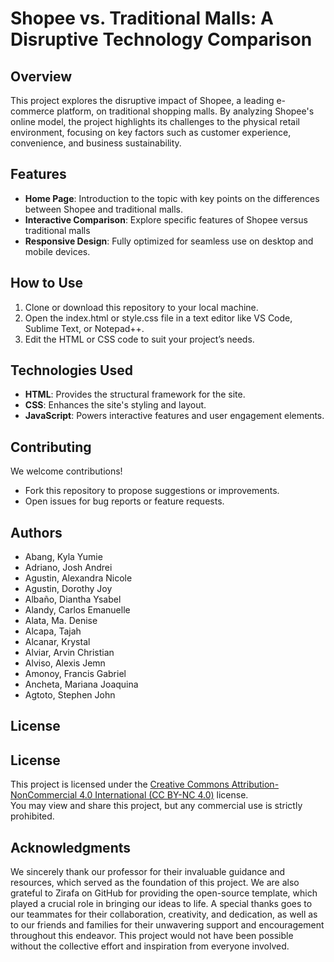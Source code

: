 # Shopee vs. Traditional Malls: A Disruptive Technology Comparison


## Overview
This project explores the disruptive impact of Shopee, a leading e-commerce platform, on traditional shopping malls. By analyzing Shopee's online model, the project highlights its challenges to the physical retail environment, focusing on key factors such as customer experience, convenience, and business sustainability.

## Features
- **Home Page**: Introduction to the topic with key points on the differences between Shopee and traditional malls.
- **Interactive Comparison**: Explore specific features of Shopee versus traditional malls 
- **Responsive Design**: Fully optimized for seamless use on desktop and mobile devices.

## How to Use
1. Clone or download this repository to your local machine.
2. Open the index.html or style.css file in a text editor like VS Code, Sublime Text, or Notepad++.
3. Edit the HTML or CSS code to suit your project’s needs.

## Technologies Used
- **HTML**: Provides the structural framework for the site.
- **CSS**: Enhances the site's styling and layout.
- **JavaScript**: Powers interactive features and user engagement elements.

## Contributing
We welcome contributions!
- Fork this repository to propose suggestions or improvements.
- Open issues for bug reports or feature requests.

## Authors
- Abang, Kyla Yumie
- Adriano, Josh Andrei
- Agustin, Alexandra Nicole
- Agustin, Dorothy Joy
- Albaño, Diantha Ysabel
- Alandy, Carlos Emanuelle
- Alata, Ma. Denise
- Alcapa, Tajah
- Alcanar, Krystal
- Alviar, Arvin Christian
- Alviso, Alexis Jemn
- Amonoy, Francis Gabriel
- Ancheta, Mariana Joaquina
- Agtoto, Stephen John

## License
## License
This project is licensed under the [Creative Commons Attribution-NonCommercial 4.0 International (CC BY-NC 4.0)](https://creativecommons.org/licenses/by-nc/4.0/) license.  
You may view and share this project, but any commercial use is strictly prohibited.  


## Acknowledgments
We sincerely thank our professor for their invaluable guidance and resources, which served as the foundation of this project. We are also grateful to Zirafa on GitHub for providing the open-source template, which played a crucial role in bringing our ideas to life. A special thanks goes to our teammates for their collaboration, creativity, and dedication, as well as to our friends and families for their unwavering support and encouragement throughout this endeavor. This project would not have been possible without the collective effort and inspiration from everyone involved.



